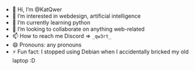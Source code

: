 - 👋 Hi, I’m @KatQwer
- 👀 I’m interested in webdesign, artificial intelligence
- 🌱 I’m currently learning python
- 💞️ I’m looking to collaborate on anything web-related
- 📫 How to reach me Discord => `_qw3rt_`
- 😄 Pronouns: any pronouns
- ⚡ Fun fact: I stopped using Debian when I accidentally bricked my old laptop :D
